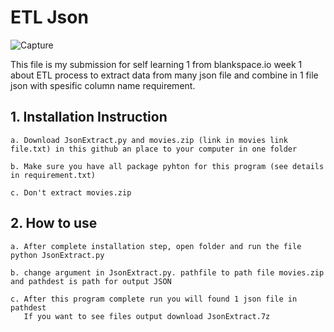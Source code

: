 # **ETL Json**

![Capture](https://user-images.githubusercontent.com/55681442/115311115-4aaf4200-a199-11eb-87b9-cc0e79f5047a.JPG)

This file is my submission for self learning 1 from blankspace.io week 1 about ETL process to extract data from many json file and combine in 1 file json with spesific column name requirement.

## 1. Installation Instruction 

    a. Download JsonExtract.py and movies.zip (link in movies link file.txt) in this github an place to your computer in one folder  
    
    b. Make sure you have all package pyhton for this program (see details in requirement.txt)
    
    c. Don't extract movies.zip
   
## 2. How to use 

    a. After complete installation step, open folder and run the file python JsonExtract.py
    
    b. change argument in JsonExtract.py. pathfile to path file movies.zip and pathdest is path for output JSON
    
    c. After this program complete run you will found 1 json file in pathdest
       If you want to see files output download JsonExtract.7z

